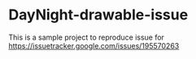 # DayNight-drawable-issue


This is a sample project to reproduce issue for https://issuetracker.google.com/issues/195570263


